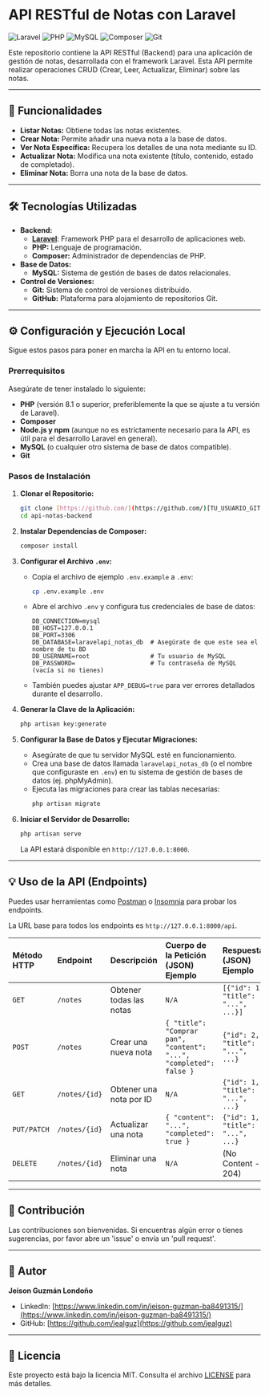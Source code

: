 # API RESTful de Notas con Laravel

![Laravel](https://img.shields.io/badge/Laravel-FF2D20?style=for-the-badge&logo=laravel&logoColor=white)
![PHP](https://img.shields.io/badge/PHP-777BB4?style=for-the-badge&logo=php&logoColor=white)
![MySQL](https://img.shields.io/badge/MySQL-005C84?style=for-the-badge&logo=mysql&logoColor=white)
![Composer](https://img.shields.io/badge/Composer-885630?style=for-the-badge&logo=composer&logoColor=white)
![Git](https://img.shields.io/badge/Git-F05032?style=for-the-badge&logo=git&logoColor=white)

Este repositorio contiene la API RESTful (Backend) para una aplicación de gestión de notas, desarrollada con el framework Laravel. Esta API permite realizar operaciones CRUD (Crear, Leer, Actualizar, Eliminar) sobre las notas.

---

## 🚀 Funcionalidades

* **Listar Notas:** Obtiene todas las notas existentes.
* **Crear Nota:** Permite añadir una nueva nota a la base de datos.
* **Ver Nota Específica:** Recupera los detalles de una nota mediante su ID.
* **Actualizar Nota:** Modifica una nota existente (título, contenido, estado de completado).
* **Eliminar Nota:** Borra una nota de la base de datos.

---

## 🛠️ Tecnologías Utilizadas

* **Backend:**
    * [**Laravel**](https://laravel.com/): Framework PHP para el desarrollo de aplicaciones web.
    * **PHP:** Lenguaje de programación.
    * **Composer:** Administrador de dependencias de PHP.
* **Base de Datos:**
    * **MySQL:** Sistema de gestión de bases de datos relacionales.
* **Control de Versiones:**
    * **Git:** Sistema de control de versiones distribuido.
    * **GitHub:** Plataforma para alojamiento de repositorios Git.

---

## ⚙️ Configuración y Ejecución Local

Sigue estos pasos para poner en marcha la API en tu entorno local.

### Prerrequisitos

Asegúrate de tener instalado lo siguiente:

* **PHP** (versión 8.1 o superior, preferiblemente la que se ajuste a tu versión de Laravel).
* **Composer**
* **Node.js y npm** (aunque no es estrictamente necesario para la API, es útil para el desarrollo Laravel en general).
* **MySQL** (o cualquier otro sistema de base de datos compatible).
* **Git**

### Pasos de Instalación

1.  **Clonar el Repositorio:**
    ```bash
    git clone [https://github.com/](https://github.com/)[TU_USUARIO_GITHUB]/api-notas-backend.git
    cd api-notas-backend
    ```

2.  **Instalar Dependencias de Composer:**
    ```bash
    composer install
    ```

3.  **Configurar el Archivo `.env`:**
    * Copia el archivo de ejemplo `.env.example` a `.env`:
        ```bash
        cp .env.example .env
        ```
    * Abre el archivo `.env` y configura tus credenciales de base de datos:
        ```dotenv
        DB_CONNECTION=mysql
        DB_HOST=127.0.0.1
        DB_PORT=3306
        DB_DATABASE=laravelapi_notas_db  # Asegúrate de que este sea el nombre de tu BD
        DB_USERNAME=root                 # Tu usuario de MySQL
        DB_PASSWORD=                     # Tu contraseña de MySQL (vacía si no tienes)
        ```
    * También puedes ajustar `APP_DEBUG=true` para ver errores detallados durante el desarrollo.

4.  **Generar la Clave de la Aplicación:**
    ```bash
    php artisan key:generate
    ```

5.  **Configurar la Base de Datos y Ejecutar Migraciones:**
    * Asegúrate de que tu servidor MySQL esté en funcionamiento.
    * Crea una base de datos llamada `laravelapi_notas_db` (o el nombre que configuraste en `.env`) en tu sistema de gestión de bases de datos (ej. phpMyAdmin).
    * Ejecuta las migraciones para crear las tablas necesarias:
        ```bash
        php artisan migrate
        ```

6.  **Iniciar el Servidor de Desarrollo:**
    ```bash
    php artisan serve
    ```
    La API estará disponible en `http://127.0.0.1:8000`.

---

## 💡 Uso de la API (Endpoints)

Puedes usar herramientas como [Postman](https://www.postman.com/downloads/) o [Insomnia](https://insomnia.rest/download) para probar los endpoints.

La URL base para todos los endpoints es `http://127.0.0.1:8000/api`.

| Método HTTP | Endpoint       | Descripción                | Cuerpo de la Petición (JSON) Ejemplo | Respuesta (JSON) Ejemplo             |
| :---------- | :------------- | :------------------------- | :---------------------------------- | :----------------------------------- |
| `GET`       | `/notes`       | Obtener todas las notas    | `N/A`                               | `[{"id": 1, "title": "...", ...}]` |
| `POST`      | `/notes`       | Crear una nueva nota       | `{ "title": "Comprar pan", "content": "...", "completed": false }` | `{"id": 2, "title": "...", ...}`    |
| `GET`       | `/notes/{id}`  | Obtener una nota por ID    | `N/A`                               | `{"id": 1, "title": "...", ...}`    |
| `PUT/PATCH` | `/notes/{id}`  | Actualizar una nota        | `{ "content": "...", "completed": true }` | `{"id": 1, "title": "...", ...}`    |
| `DELETE`    | `/notes/{id}`  | Eliminar una nota          | `N/A`                               | (No Content - 204)                   |

---

## 🤝 Contribución

Las contribuciones son bienvenidas. Si encuentras algún error o tienes sugerencias, por favor abre un 'issue' o envía un 'pull request'.

---

## 👤 Autor

**Jeison Guzmán Londoño**
* LinkedIn: [https://www.linkedin.com/in/jeison-guzman-ba8491315/](https://www.linkedin.com/in/jeison-guzman-ba8491315/)
* GitHub: [https://github.com/jealguz](https://github.com/jealguz)

---

## 📜 Licencia

Este proyecto está bajo la licencia MIT. Consulta el archivo [LICENSE](LICENSE) para más detalles.
